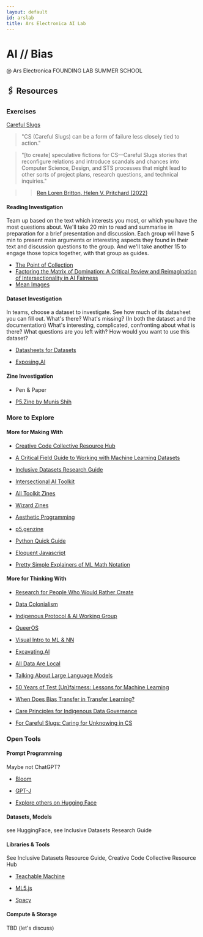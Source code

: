 ```yaml
---
layout: default
id: arslab
title: Ars Electronica AI Lab
---
```


# AI // Bias 
@ Ars Electronica FOUNDING LAB SUMMER SCHOOL

## 🖇 Resources

### Exercises

[Careful Slugs](https://www.artsoftheworkingclass.org/text/for-cs-loren-britton-and-helen-pritchard)

>"CS (Careful Slugs) can be a form of failure less closely tied to action."
  
>"[to create] speculative fictions for CS––Careful Slugs stories that reconfigure relations and introduce scandals and chances into Computer Science, Design, and STS processes that might lead to other sorts of project plans, research questions, and technical inquiries." 
  
>>[Ren Loren Britton, Helen V. Pritchard (2022)](https://catalystjournal.org/index.php/catalyst/article/view/37723/30027)
>>

#### Reading Investigation

Team up based on the text which interests you most, or which you have the most questions about. We'll take 20 min to read and summarise in preparation for a brief presentation and discussion. Each group will have 5 min to present main arguments or interesting aspects they found in their text and discussion questions to the group. And we'll take another 15 to engage those topics together, with that group as guides. 

- [The Point of Collection](https://points.datasociety.net/the-point-of-collection-8ee44ad7c2fa)
- [Factoring the Matrix of Domination: A Critical Review and Reimagination of Intersectionality in AI Fairness](https://arxiv.org/abs/2303.17555)
- [Mean Images](https://newleftreview.org/issues/ii140/articles/hito-steyerl-mean-images)

#### Dataset Investigation

  In teams, choose a dataset to investigate. See how much of its datasheet you can fill out. What's there? What's missing? (In both the dataset and the documentation) What's interesting, complicated, confronting about what is there? What questions are you left with? How would you want to use this dataset?
  
- [Datasheets for Datasets](http://arxiv.org/abs/1803.09010)

- [Exposing.AI](https://exposing.ai/)

#### Zine Investigation

- Pen & Paper

- [P5.Zine by Munis Shih](https://github.com/munusshih/p5.genzine)

### More to Explore

#### More for Making With

- [Creative Code Collective Resource Hub](https://creativecodecollective.github.io/resource-hub/)

- [A Critical Field Guide to Working with Machine Learning Datasets](https://knowingmachines.org/critical-field-guide)

- [Inclusive Datasets Research Guide](https://docs.google.com/document/d/1dOhdLqOWQXhJVKSJWaJq-DON7BgFWpAJdm--ENFVdsI/edit?usp=sharing)

- [Intersectional AI Toolkit](https://intersectionalai.com)

- [All Toolkit Zines](https://drive.google.com/drive/folders/1gXFMh72vhabUv85H39pIH9sm9q4a2qEA?usp=sharing)

- [Wizard Zines](https://wizardzines.com/comics/)

- [Aesthetic Programming](https://aesthetic-programming.net)

- [p5.genzine](https://munusshih.github.io/p5.genzine/)

- [Python Quick Guide](https://github.com/ml4a/ml4a-guides/blob/master/notebooks/intro_python.ipynb)

- [Eloquent Javascript](https://eloquentjavascript.net/)

- [Pretty Simple Explainers of ML Math Notation](https://machinelearningmastery.com/basics-mathematical-notation-machine-learning/)

#### More for Thinking With

- [Research for People Who Would Rather Create](http://researchforpeoplewhowouldrathercreate.online/)

- [Data Colonialism](https://journals.sagepub.com/doi/10.1177/1527476418796632)

- [Indigenous Protocol & AI Working Group](https://www.indigenous-ai.net/)

- [QueerOS](https://muse.jhu.edu/article/535715)

- [Visual Intro to ML & NN](https://drive.google.com/file/d/1li1hVcYrQSGb8Ik1DZsYzaM9QHAJXHht/view)

- [Excavating.AI](https://excavating.ai/)

- [All Data Are Local](https://direct.mit.edu/books/oa-monograph/4323/All-Data-Are-LocalThinking-Critically-in-a-Data)

- [Talking About Large Language Models](https://arxiv.org/abs/2212.03551)

- [50 Years of Test (Un)fairness: Lessons for Machine Learning](https://arxiv.org/abs/1811.10104)

- [When Does Bias Transfer in Transfer Learning?](https://arxiv.org/pdf/2207.02842.pdf)

- [Care Principles for Indigenous Data Governance](https://www.gida-global.org/care)

- [For Careful Slugs: Caring for Unknowing in CS](https://catalystjournal.org/index.php/catalyst/article/view/37723/30027)

### Open Tools

#### Prompt Programming

Maybe not ChatGPT?

- [Bloom](https://huggingface.co/bigscience/bloom)

- [GPT-J](https://huggingface.co/EleutherAI/gpt-j-6b)

- [Explore others on Hugging Face](https://huggingface.co/models)

#### Datasets, Models

see HuggingFace, see Inclusive Datasets Research Guide

#### Libraries & Tools

See Inclusive Datasets Resource Guide, Creative Code Collective Resource Hub

- [Teachable Machine](https://teachablemachine.withgoogle.com/)

- [ML5.js](https://ml5js.org/)

- [Spacy](https://spacy.io)

#### Compute & Storage

TBD (let's discuss)
